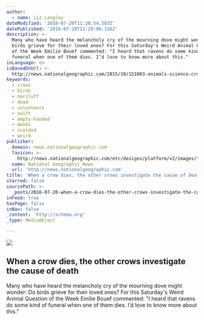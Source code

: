 ```yaml
---
author:
  - name: Liz Langley
dateModified: '2016-07-20T11:28:54.583Z'
datePublished: '2016-07-20T11:29:06.156Z'
description: >-
  Many who have heard the melancholy cry of the mourning dove might wonder: Do
  birds grieve for their loved ones? For this Saturday's Weird Animal Question
  of the Week Emilie Bouef commented: "I heard that ravens do some kind of
  funeral when one of them dies. I’d love to know more about this."
inLanguage: en
isBasedOnUrl: >-
  http://news.nationalgeographic.com/2015/10/151003-animals-science-crows-birds-culture-brains/
keywords:
  - crows
  - birds
  - marzluff
  - dead
  - volunteers
  - swift
  - empty-handed
  - masks
  - scolded
  - weird
publisher:
  domain: news.nationalgeographic.com
  favicon: >-
    http://news.nationalgeographic.com/etc/designs/platform/v2/images/favicon.ico
  name: National Geographic News
  url: 'http://news.nationalgeographic.com'
title: 'When a crow dies, the other crows investigate the cause of death'
starred: false
sourcePath: >-
  _posts/2016-07-20-when-a-crow-dies-the-other-crows-investigate-the-cause-of-d.md
inFeed: true
hasPage: false
inNav: false
_context: 'http://schema.org'
_type: MediaObject

---
```

<article style=""><img src="https://imgflo.herokuapp.com/graph/vahj1ThiexotieMo/e6038621c7a4f6f3b5e5e7d793a09fc9/noop.jpg?input=http%3A%2F%2Fnews.nationalgeographic.com%2Fcontent%2Fdam%2Fnews%2F2015%2F10%2F02%2Fcrowmourning%2F01crowmourning.ngsversion.1443879000523.jpg" /><h1>When a crow dies, the other crows investigate the cause of death</h1><p>Many who have heard the melancholy cry of the mourning dove might wonder: Do birds grieve for their loved ones? For this Saturday's Weird Animal Question of the Week Emilie Bouef commented: "I heard that ravens do some kind of funeral when one of them dies. I’d love to know more about this."</p></article>